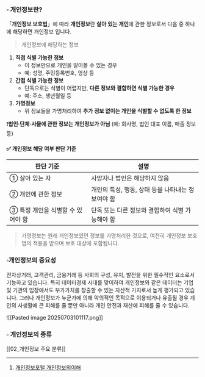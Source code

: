 

### ▫️ 개인정보란?

「**개인정보 보호법**」에 따라 **개인정보**란 **살아 있는 개인**에 관한 정보로서 다음 중 하나에 해당하면 개인정보 입니다.

> 개인정보에 해당하는 정보

1. **직접 식별 가능한 정보**
    - 이 정보만으로 개인을 알아볼 수 있는 경우
    - 예: 성명, 주민등록번호, 영상 등
2. **간접 식별 가능한 정보**
    - 단독으로는 식별이 어렵지만, **다른 정보와 결합하면 식별 가능한 경우**
    - 예: 주소, 생년월일 등
3. **가명정보**
    - 위 정보들을 가명처리하여 **추가 정보 없이는 개인을 식별할 수 없도록 한 정보**

❗**법인·단체·사물에 관한 정보는 개인정보가 아님** (예: 회사명, 법인 대표 이름, 매출 정보 등)


#### ✅ 개인정보 해당 여부 판단 기준

|판단 기준|설명|
|---|---|
|① 살아 있는 자|사망자나 법인은 해당하지 않음|
|② 개인에 관한 정보|개인의 특성, 행동, 상태 등을 나타내는 정보여야 함|
|③ 특정 개인을 식별할 수 있어야 함|단독 또는 다른 정보와 결합하여 식별 가능해야 함|

> 가명정보는 원래 개인정보였던 정보를 가명처리한 것으로, 여전히 개인정보 보호법의 적용을 받으며 보호 대상에 포함됩니다.



### ▫️개인정보의 중요성

전자상거래, 고객관리, 금융거래 등 사회의 구성, 유지, 발전을 위한 필수적인 요소로서 기능하고 있습니다.
특히 데이터경제 시대를 맞이하여 개인정보와 같은 데이터는 기업 및 기관의 입장에서도 부가가치를 창출할 수 있는 자산적 가치로서 높게 평가되고 있습니다.
그러나 개인정보가 누군가에 의해 악의적인 목적으로 이용되거나 유출될 경우 개인의 사생활에 큰 피해를 줄 뿐만 아니라 개인 안전과 재산에 피해를 줄 수 있습니다.

![[Pasted image 20250703101117.png]]




### ▫️ **개인정보의 종류**


[[02_개인정보 주요 분류]]


---

1) [개인정보포털 개인정보의이해](https://www.privacy.go.kr/front/contents/cntntsView.do?contsNo=35)